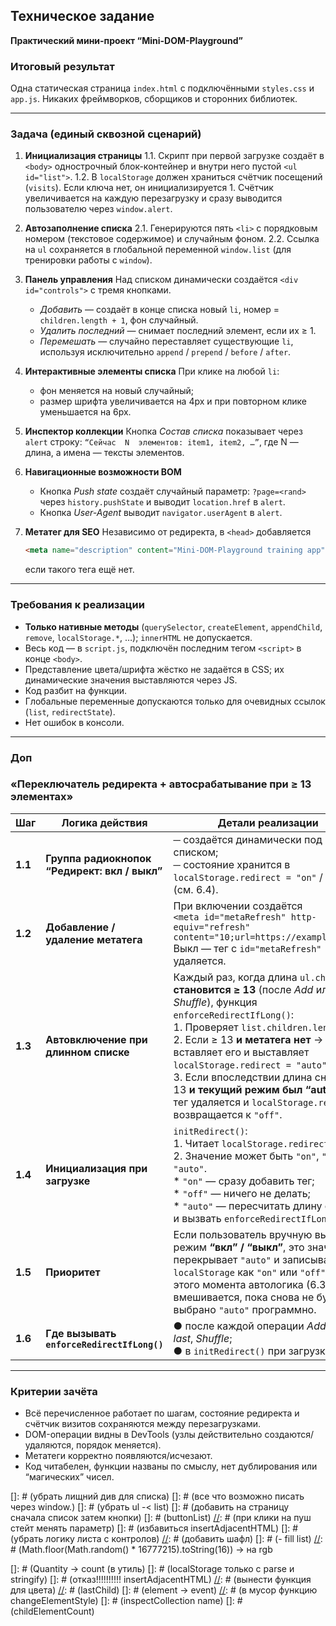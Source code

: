 ## Техническое задание

**Практический мини-проект “Mini-DOM-Playground”**

### Итоговый результат

Одна статическая страница `index.html` с подключёнными `styles.css` и `app.js`. Никаких фреймворков, сборщиков и сторонних библиотек.

---

### Задача (единый сквозной сценарий)

1. **Инициализация страницы**
   1.1. Скрипт при первой загрузке создаёт в `<body>` однострочный блок-контейнер и внутри него пустой `<ul id="list">`.
   1.2. В `localStorage` должен храниться счётчик посещений (`visits`). Если ключа нет, он инициализируется 1. Счётчик увеличивается на каждую перезагрузку и сразу выводится пользователю через `window.alert`.

2. **Автозаполнение списка**
   2.1. Генерируются пять `<li>` с порядковым номером (текстовое содержимое) и случайным фоном.
   2.2. Ссылка на `ul` сохраняется в глобальной переменной `window.list` (для тренировки работы с `window`).

3. **Панель управления**
   Над списком динамически создаётся `<div id="controls">` с тремя кнопками.

   * *Добавить* — создаёт в конце списка новый `li`, номер = `children.length + 1`, фон случайный.
   * *Удалить последний* — снимает последний элемент, если их ≥ 1.
   * *Перемешать* — случайно переставляет существующие `li`, используя исключительно `append` / `prepend` / `before` / `after`.

4. **Интерактивные элементы списка**
   При клике на любой `li`:

   * фон меняется на новый случайный;
   * размер шрифта увеличивается на 4px и при повторном клике уменьшается на 6px.

5. **Инспектор коллекции**
   Кнопка *Состав списка* показывает через `alert` строку:
   `“Сейчас  N  элементов: item1, item2, …”`, где N — длина, а имена — тексты элементов.

6. **Навигационные возможности BOM**

   * Кнопка *Push state* создаёт случайный параметр: `?page=<rand>` через `history.pushState` и выводит `location.href` в `alert`.
   * Кнопка *User-Agent* выводит `navigator.userAgent` в `alert`.

7. **Метатег для SEO**
   Независимо от редиректа, в `<head>` добавляется

   ```html
   <meta name="description" content="Mini-DOM-Playground training app">
   ```

   если такого тега ещё нет.

---

### Требования к реализации

* **Только нативные методы** (`querySelector`, `createElement`, `appendChild`, `remove`, `localStorage.*`, …); `innerHTML` не допускается.
* Весь код — в `script.js`, подключён последним тегом `<script>` в конце `<body>`.
* Представление цвета/шрифта жёстко не задаётся в CSS; их динамические значения выставляются через JS.
* Код разбит на функции.
* Глобальные переменные допускаются только для очевидных ссылок (`list`, `redirectState`).
* Нет ошибок в консоли.

---

### Доп

### «Переключатель редиректа + автосрабатывание при ≥ 13 элементах»

| Шаг     | Логика действия                               | Детали реализации                                                                                                                                                                                                                                                                                                                                                                                             |
|---------| --------------------------------------------- | ------------------------------------------------------------------------------------------------------------------------------------------------------------------------------------------------------------------------------------------------------------------------------------------------------------------------------------------------------------------------------------------------------------- |
| **1.1** | **Группа радиокнопок “Редирект: вкл / выкл”** | ─ создаётся динамически под списком;<br>─ состояние хранится в `localStorage.redirect = "on"` / `"off"` (см. 6.4).                                                                                                                                                                                                                                                                                            |
| **1.2** | **Добавление / удаление метатега**            | При включении создаётся<br>`<meta id="metaRefresh" http-equiv="refresh" content="10;url=https://example.com">`<br>Выкл — тег с `id="metaRefresh"` удаляется.                                                                                                                                                                                                                                                  |
| **1.3** | **Автовключение при длинном списке**          | Каждый раз, когда длина `ul.children` **становится ≥ 13** (после *Add* или *Shuffle*), функция `enforceRedirectIfLong()`:<br>1. Проверяет `list.children.length`.<br>2. Если ≥ 13 **и метатега нет** → вставляет его и выставляет `localStorage.redirect = "auto"`.<br>3. Если впоследствии длина снова < 13 **и текущий режим был “auto”** → тег удаляется и `localStorage.redirect` возвращается к `"off"`. |
| **1.4** | **Инициализация при загрузке**                | `initRedirect()`:<br>1. Читает `localStorage.redirect`.<br>2. Значение может быть `"on"`, `"off"`, `"auto"`.<br>   \* `"on"` — сразу добавить тег;<br>   \* `"off"` — ничего не делать;<br>   \* `"auto"` — пересчитать длину списка и вызвать `enforceRedirectIfLong()`.                                                                                                                                     |
| **1.5** | **Приоритет**                                 | Если пользователь вручную выбирает режим **“вкл” / “выкл”**, это значение перекрывает `"auto"` и записывается в `localStorage` как `"on"` или `"off"`. С этого момента автологика (6.3) не вмешивается, пока снова не будет выбрано `"auto"` программно.                                                                                                                                                      |
| **1.6** | **Где вызывать `enforceRedirectIfLong()`**    | ● после каждой операции *Add*, *Delete last*, *Shuffle*;<br>● в `initRedirect()` при загрузке.                                                                                                                                                                                                                                                                                                                |

---

### Критерии зачёта

* Всё перечисленное работает по шагам, состояние редиректа и счётчик визитов сохраняются между перезагрузками.
* DOM-операции видны в DevTools (узлы действительно создаются/удаляются, порядок меняется).
* Метатеги корректно появляются/исчезают.
* Код читабелен, функции названы по смыслу, нет дублирования или “магических” чисел.


[//]: # (убрать id у body)
[]: # (убрать лищний див для списка)
[]: # (все что возможно писать через window.)
[]: # (убрать ul -< list)
[]: # (добавить на страницу сначала список затем кнопки)
[]: # (buttonList)
[//]: # (при клики на пуш стейт менять параметр)
[]: # (избавиться insertAdjacentHTML)
[]: # (убрать логику листа с контролов)
[//]: # (добавить шафл)
[]: # (- fill list)
[//]: # (Math.floor(Math.random() * 16777215).toString(16)) -> на rgb

[]: # (Quantity -> count (в утиль)
[]: # (localStorage только с parse и stringify)
[]: # (отказ!!!!!!!!!! insertAdjacentHTML)
[//]: # (вынести функция для цвета)
[//]: # (lastChild)
[]: # (element -> event)
[//]: # (в мусор функцию changeElementStyle)
[]: # (inspectCollection name)
[]: # (childElementCount)